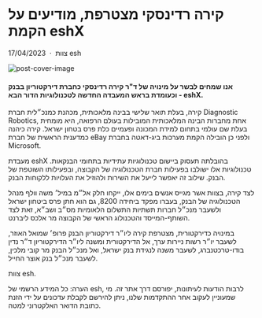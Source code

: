 

קירה רדינסקי מצטרפת, מודיעים על הקמת eshX
=========================================

17/04/2023  ·  צוות esh

![post-cover-image](https://www.esh.com/assets/kira-blog-cover.18be95ec.jpg)

#### אנו שמחים לבשר על מינויה של ד"ר קירה רדינסקי כחברת דירקטוריון בבנק וכעומדת בראש המעבדה החדשה לטכנולוגיות הדור הבא - eshX.

קירה, בעלת תואר שלישי בבינה מלאכותית, מכהנת כמנכ״לית חברת Diagnostic Robotics, אחת מחברות הבינה המלאכותית המובילות בעולם הרפואה, היא מומחית בעלת שם עולמי בתחום למידת המכונה ופעמיים כלת פרס בטחון ישראל. קירה כיהנה כמדענית הראשית של חברת eBay ולפני כן הובילה הקמת מערכות ביג-דאטה בחברת Microsoft.

מעבדת eshX בהובלתה תעסוק ביישום טכנולוגיות עתידיות בתחומי הבנקאות. טכנולוגיות אלו ישולבו בפעילות חברת הטכנולוגיה של הקבוצה, ובפעילותו השוטפת של הבנק. שילוב זה יאפשר לייעל את השירות ולהוזיל את העלויות ללקוחות הבנק.

לצד קירה, בצוות אשר מגייס אנשים בימים אלו, ייקחו חלק אל״מ במיל׳ משה וולף מנהל הטכנולוגיה של הבנק, בעברו מפקד ביחידה 8200, גם הוא חתן פרס ביטחון ישראל ולשעבר מנכ״ל חברות תשתיות התשלום הלאומיות מס״ב ושב״א, זאת לצד השותף-המייסד והטכנולוג הראשי של הקבוצה מר אלכס ליברנט.

במינויה כדירקטורית, מצטרפת קירה ליו״ר דירקטוריון הבנק פרופ׳ שמואל האוזר, לשעבר יו״ר רשות ניירות ערך, אל הדירקטורית ומשנה ליו״ר הדירקטוריון ד״ר נדין בודו-טרכטנברג, לשעבר משנה לנגידת בנק ישראל, ואל מנכ״ל הבנק מר קובי מלכין, לשעבר מנכ״ל בנק אוצר החייל.

צוות esh.

הערה: כל המידע הרשמי של esh, לרבות הודעות לעיתונות, יפורסם דרך אתר זה. מי שמעוניין לעקוב אחר ההתקדמות שלנו, ניתן להירשם לקבלת עדכונים על ידי הזנת כתובת הדואר האלקטרוני למטה.